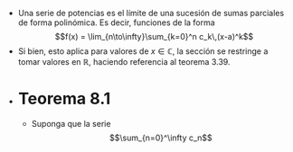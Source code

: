 - Una serie de potencias es el límite de una sucesión de sumas parciales de forma polinómica. Es decir, funciones de la forma
  $$f(x) = \lim_{n\to\infty}\sum_{k=0}^n c_k\,(x-a)^k$$
- Si bien, esto aplica para valores de $x\in\mathbb{C}$, la sección se restringe a tomar valores en $\mathbb{R}$, haciendo referencia al teorema 3.39.
- # Teorema 8.1
	- Suponga que la serie
	  $$\sum_{n=0}^\infty c_n$$